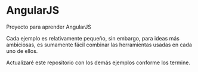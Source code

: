# AngularJS
Proyecto para aprender AngularJS


Cada ejemplo es relativamente pequeño, sin embargo, para ideas más ambiciosas, es sumamente fácil combinar las herramientas usadas en cada uno de ellos.

Actualizaré este repositorio con los demás ejemplos conforme los termine.
